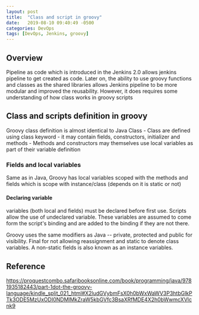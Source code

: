 ```yaml
---
layout: post
title:  "Class and script in groovy"
date:   2019-08-10 09:40:49 -0500
categories: DevOps
tags: [DevOps, Jenkins, groovy]
---
```


## Overview

Pipeline as code which is introduced in the Jenkins 2.0 allows jenkins pipeline to get created as code. Later on, the ability to use groovy functions and classes as the shared libraries allows Jenkins pipeline to be more modular and improved the reusability. However, it does requires some understanding of how class works in groovy scripts

## Class and scripts definition in groovy

Groovy class definition is almost identical to Java Class
    - Class are defined using class keyword
    - it may contain fields, constructors, initializer and methods
    - Methods and constructors may themselves use local variables as part of their variable definition

### Fields and local variables

Same as in Java, Groovy has local variables scoped with the methods and fields which is scope with instance/class (depends on it is static or not)

#### Declaring variable

variables (both local and fields) must be declared before first use.
Scripts allow the use of undeclared variable. These variables are assumed to come form the script's binding and are added to the binding if they are not there.

Groovy uses the same modifiers as Java -- private, protected and public for visibility. Final for not allowing reassignment and static to denote class variables. A non-static fields is also known as an instance variables.

## Reference

<https://proquestcombo.safaribooksonline.com/book/programming/java/9781935182443/part-1dot-the-groovy-language/kindle_split_021_html#X2ludGVybmFsX0h0bWxWaWV3P3htbGlkPTk3ODE5MzUxODI0NDMlMkZraW5kbGVfc3BsaXRfMDE4X2h0bWwmcXVlcnk9>

